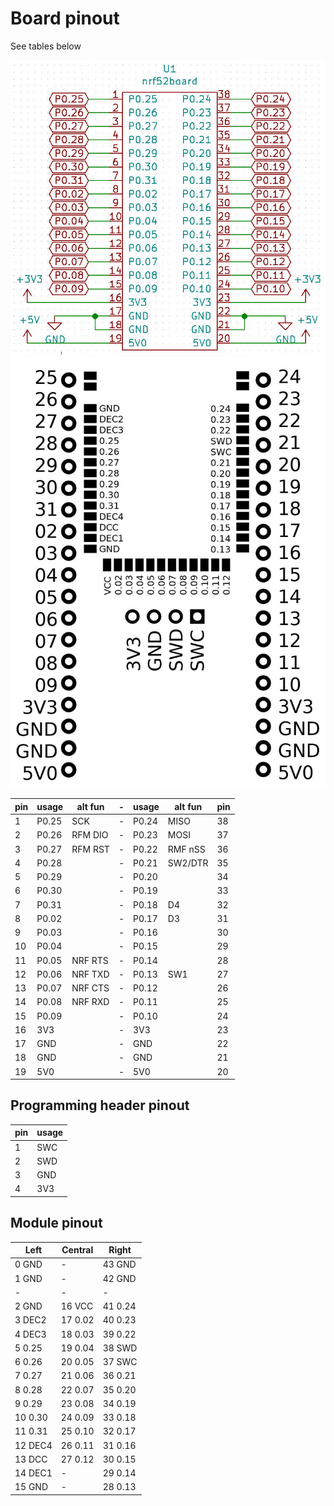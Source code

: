 # Board pinout

See tables below

![alt text](images/nrf52board_pinout.jpg "pinout 1")
![alt text](images/nrf52board_pinout2.jpg "pinout 2")


|pin|usage|alt fun|-|usage|alt fun|pin|
|---|-----|-------|-|-----|-------|---|
|  1|P0.25|SCK    |-|P0.24|MISO   | 38|
|  2|P0.26|RFM DIO|-|P0.23|MOSI   | 37|
|  3|P0.27|RFM RST|-|P0.22|RMF nSS| 36|
|  4|P0.28|       |-|P0.21|SW2/DTR| 35|
|  5|P0.29|       |-|P0.20|       | 34|
|  6|P0.30|       |-|P0.19|       | 33|
|  7|P0.31|       |-|P0.18|D4     | 32|
|  8|P0.02|       |-|P0.17|D3     | 31|
|  9|P0.03|       |-|P0.16|       | 30|
| 10|P0.04|       |-|P0.15|       | 29|
| 11|P0.05|NRF RTS|-|P0.14|       | 28|
| 12|P0.06|NRF TXD|-|P0.13|SW1    | 27|
| 13|P0.07|NRF CTS|-|P0.12|       | 26|
| 14|P0.08|NRF RXD|-|P0.11|       | 25|
| 15|P0.09|       |-|P0.10|       | 24|
| 16|3V3  |       |-|3V3  |       | 23|
| 17|GND  |       |-|GND  |       | 22|
| 18|GND  |       |-|GND  |       | 21|
| 19|5V0  |       |-|5V0  |       | 20|

Programming header pinout
-------------------------

|pin|usage|
|---|-----|
|1|SWC|
|2|SWD|
|3|GND|
|4|3V3|


Module pinout
-------------

|Left|Central|Right|
|----|-------|-----|
|0 GND|-|43 GND|
|1 GND|-|42 GND|
|-|-|-|
|2 GND|16 VCC|41 0.24|
|3 DEC2|17 0.02|40 0.23|
|4 DEC3|18 0.03|39 0.22|
|5 0.25|19 0.04|38 SWD|
|6 0.26|20 0.05|37 SWC|
|7 0.27|21 0.06|36 0.21|
|8 0.28|22 0.07|35 0.20|
|9 0.29|23 0.08|34 0.19|
|10 0.30|24 0.09|33 0.18|
|11 0.31|25 0.10|32 0.17|
|12 DEC4|26 0.11|31 0.16|
|13 DCC|27 0.12|30 0.15|
|14 DEC1|-|29 0.14|
|15 GND|-|28 0.13|
